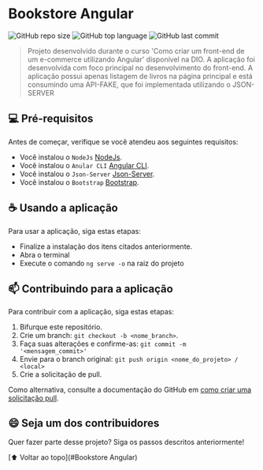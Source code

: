 # Bookstore Angular

<!---Esses são exemplos. Veja https://shields.io para outras pessoas ou para personalizar este conjunto de escudos. Você pode querer incluir dependências, status do projeto e informações de licença aqui--->

![GitHub repo size](https://img.shields.io/github/repo-size/mateuussilvapb/bookstore-angular?style=plastic)
![GitHub top language](https://img.shields.io/github/languages/top/mateuussilvapb/bookstore-angular?style=plastic)
![GitHub last commit](https://img.shields.io/github/last-commit/mateuussilvapb/bookstore-angular?style=plastic)

> Projeto desenvolvido durante o curso 'Como criar um front-end de um e-commerce utilizando Angular' disponível na DIO.
> A aplicação foi desenvolvida com foco principal no desenvolvimento do front-end.
> A aplicação possui apenas listagem de livros na página principal e está consumindo uma API-FAKE, que foi implementada utilizando o JSON-SERVER

## 💻 Pré-requisitos

Antes de começar, verifique se você atendeu aos seguintes requisitos:
<!---Estes são apenas requisitos de exemplo. Adicionar, duplicar ou remover conforme necessário--->
* Você instalou o `NodeJs` [NodeJs](https://nodejs.org/en/). 
* Você instalou o `Anular CLI` [Angular CLI](https://angular.io/guide/setup-local).
* Você instalou o `Json-Server` [Json-Server](https://github.com/typicode/json-server).
* Você instalou o `Bootstrap` [Bootstrap](https://getbootstrap.com/).

## ☕ Usando a aplicação

Para usar a aplicação, siga estas etapas:

* Finalize a instalação dos itens citados anteriormente.
* Abra o terminal
* Execute o comando `ng serve -o` na raiz do projeto

## 📫 Contribuindo para a aplicação
<!---Se o seu README for longo ou se você tiver algum processo ou etapas específicas que deseja que os contribuidores sigam, considere a criação de um arquivo CONTRIBUTING.md separado--->
Para contribuir com a aplicação, siga estas etapas:

1. Bifurque este repositório.
2. Crie um branch: `git checkout -b <nome_branch>`.
3. Faça suas alterações e confirme-as: `git commit -m '<mensagem_commit>'`
4. Envie para o branch original: `git push origin <nome_do_projeto> / <local>`
5. Crie a solicitação de pull.

Como alternativa, consulte a documentação do GitHub em [como criar uma solicitação pull](https://help.github.com/en/github/collaborating-with-issues-and-pull-requests/creating-a-pull-request).

## 😄 Seja um dos contribuidores<br>

Quer fazer parte desse projeto? Siga os passos descritos anteriormente!

[⬆ Voltar ao topo](#Bookstore Angular)<br>
